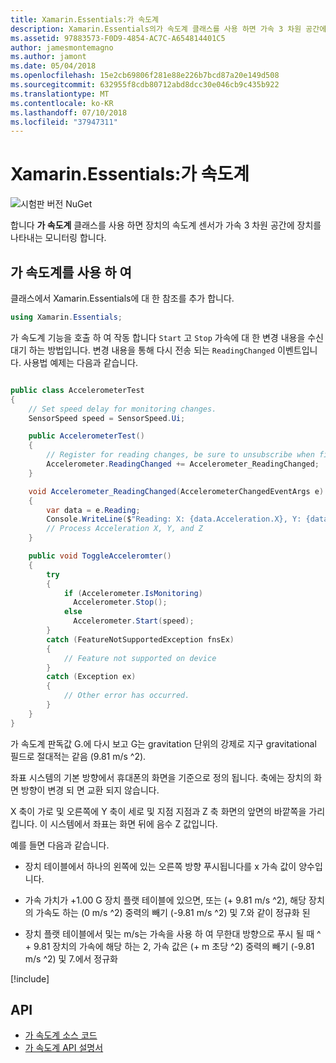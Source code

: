 ```yaml
---
title: Xamarin.Essentials:가 속도계
description: Xamarin.Essentials의가 속도계 클래스를 사용 하면 가속 3 차원 공간에 장치를 나타내는 장치의 속도계 센서가 모니터링할 수 있습니다.
ms.assetid: 97883573-F0D9-4854-AC7C-A654814401C5
author: jamesmontemagno
ms.author: jamont
ms.date: 05/04/2018
ms.openlocfilehash: 15e2cb69806f281e88e226b7bcd87a20e149d508
ms.sourcegitcommit: 632955f8cdb80712abd8dcc30e046cb9c435b922
ms.translationtype: MT
ms.contentlocale: ko-KR
ms.lasthandoff: 07/10/2018
ms.locfileid: "37947311"
---
```

# <a name="xamarinessentials-accelerometer"></a>Xamarin.Essentials:가 속도계

![시험판 버전 NuGet](~/media/shared/pre-release.png)

합니다 **가 속도계** 클래스를 사용 하면 장치의 속도계 센서가 가속 3 차원 공간에 장치를 나타내는 모니터링 합니다.

## <a name="using-accelerometer"></a>가 속도계를 사용 하 여

클래스에서 Xamarin.Essentials에 대 한 참조를 추가 합니다.

```csharp
using Xamarin.Essentials;
```

가 속도계 기능을 호출 하 여 작동 합니다 `Start` 고 `Stop` 가속에 대 한 변경 내용을 수신 대기 하는 방법입니다. 변경 내용을 통해 다시 전송 되는 `ReadingChanged` 이벤트입니다. 사용법 예제는 다음과 같습니다.

```csharp

public class AccelerometerTest
{
    // Set speed delay for monitoring changes.
    SensorSpeed speed = SensorSpeed.Ui;

    public AccelerometerTest()
    {
        // Register for reading changes, be sure to unsubscribe when finished
        Accelerometer.ReadingChanged += Accelerometer_ReadingChanged;
    }

    void Accelerometer_ReadingChanged(AccelerometerChangedEventArgs e)
    {
        var data = e.Reading;
        Console.WriteLine($"Reading: X: {data.Acceleration.X}, Y: {data.Acceleration.Y}, Z: {data.Acceleration.Z}");
        // Process Acceleration X, Y, and Z
    }

    public void ToggleAcceleromter()
    {
        try
        {
            if (Accelerometer.IsMonitoring)
              Accelerometer.Stop();
            else
              Accelerometer.Start(speed);
        }
        catch (FeatureNotSupportedException fnsEx)
        {
            // Feature not supported on device
        }
        catch (Exception ex)
        {
            // Other error has occurred.
        }
    }
}
```

가 속도계 판독값 G.에 다시 보고 G는 gravitation 단위의 강제로 지구 gravitational 필드로 절대적는 같음 (9.81 m/s ^2).

좌표 시스템의 기본 방향에서 휴대폰의 화면을 기준으로 정의 됩니다. 축에는 장치의 화면 방향이 변경 되 면 교환 되지 않습니다.

X 축이 가로 및 오른쪽에 Y 축이 세로 및 지점 지점과 Z 축 화면의 앞면의 바깥쪽을 가리킵니다. 이 시스템에서 좌표는 화면 뒤에 음수 Z 값입니다.

예를 들면 다음과 같습니다.

* 장치 테이블에서 하나의 왼쪽에 있는 오른쪽 방향 푸시됩니다를 x 가속 값이 양수입니다.

* 가속 가치가 +1.00 G 장치 플랫 테이블에 있으면, 또는 (+ 9.81 m/s ^2), 해당 장치의 가속도 하는 (0 m/s ^2) 중력의 빼기 (-9.81 m/s ^2) 및 7.와 같이 정규화 된

* 장치 플랫 테이블에서 및는 m/s는 가속을 사용 하 여 무한대 방향으로 푸시 될 때 ^ + 9.81 장치의 가속에 해당 하는 2, 가속 값은 (+ m 초당 ^2) 중력의 빼기 (-9.81 m/s ^2) 및 7.에서 정규화 

[!include[](~/essentials/includes/sensor-speed.md)]

## <a name="api"></a>API

- [가 속도계 소스 코드](https://github.com/xamarin/Essentials/tree/master/Xamarin.Essentials/Accelerometer)
- [가 속도계 API 설명서](xref:Xamarin.Essentials.Accelerometer)
